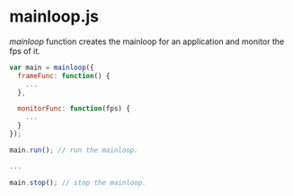 mainloop.js
===========

_mainloop_ function creates the mainloop for an application and monitor the fps of it.

```javascript
var main = mainloop({
  frameFunc: function() {
    ...
  },

  monitorFunc: function(fps) {
    ...
  }
});

main.run(); // run the mainloop.

...

main.stop(); // stop the mainloop.
```
